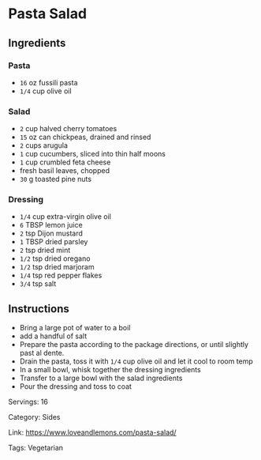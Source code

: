# Pasta Salad

## Ingredients

### Pasta

- `16` oz fussili pasta
- `1/4` cup olive oil

### Salad

- `2` cup halved cherry tomatoes
- `15` oz can chickpeas, drained and rinsed
- `2` cups arugula
- `1` cup cucumbers, sliced into thin half moons
- `1` cup crumbled feta cheese
- fresh basil leaves, chopped
- `30` g toasted pine nuts

### Dressing

- `1/4` cup extra-virgin olive oil
- `6` TBSP lemon juice
- `2` tsp Dijon mustard
- `1` TBSP dried parsley
- `2` tsp dried mint
- `1/2` tsp dried oregano
- `1/2` tsp dried marjoram
- `1/4` tsp red pepper flakes
- `3/4` tsp salt

## Instructions

- Bring a large pot of water to a boil
- add a handful of salt
- Prepare the pasta according to the package directions, or until slightly past al dente.
- Drain the pasta, toss it with `1/4` cup olive oil and let it cool to room temp
- In a small bowl, whisk together the dressing ingredients
- Transfer to a large bowl with the salad ingredients
- Pour the dressing and toss to coat

Servings: 16

Category: Sides

Link: https://www.loveandlemons.com/pasta-salad/

Tags: Vegetarian

